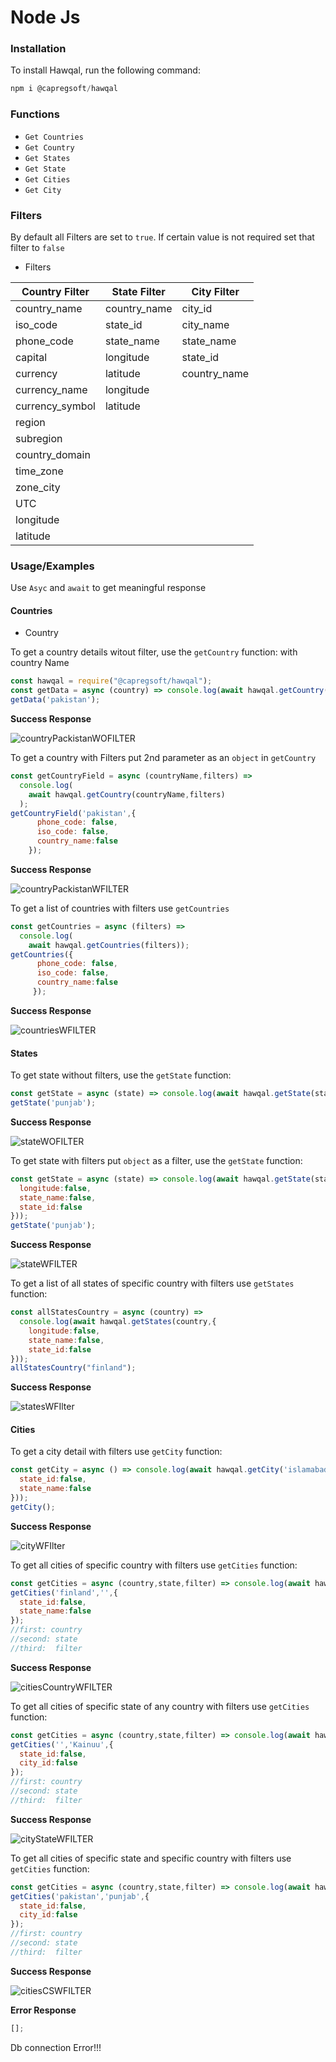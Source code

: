 # Node Js

### Installation

To install Hawqal, run the following command:

```js
npm i @capregsoft/hawqal
```

### Functions

- `Get Countries`
- `Get Country`
- `Get States`
- `Get State`
- `Get Cities`
- `Get City`

### Filters
By default all Filters are set to `true`. If certain value is not required set that filter to `false`
- Filters

|   Country Filter      |State Filter   |City Filter
|----------             |----------     |----------
|country_name           |country_name   |city_id
|iso_code               |state_id       |city_name
|phone_code             |state_name     |state_name
|capital                |longitude      |state_id
|currency               |latitude       |country_name
|currency_name                          |longitude
|currency_symbol                        |latitude
|region
|subregion
|country_domain
|time_zone
|zone_city
|UTC
|longitude
|latitude

### Usage/Examples

Use `Asyc` and `await` to get meaningful response

#### Countries
  - Country

To get a country details witout filter, use the `getCountry` function: with country Name

```js
const hawqal = require("@capregsoft/hawqal");
const getData = async (country) => console.log(await hawqal.getCountry(country));
getData('pakistan');
```
<span style="font-weight:bold;"> Success Response</span>

![countryPackistanWOFILTER](https://user-images.githubusercontent.com/28805723/211792524-1a3be8d0-2295-4951-a810-59f1f8ea643b.png)

To get a country with  Filters put 2nd parameter as an `object` in `getCountry`

```js
const getCountryField = async (countryName,filters) =>
  console.log(
    await hawqal.getCountry(countryName,filters)
  );
getCountryField('pakistan',{
      phone_code: false,
      iso_code: false,
      country_name:false
    });
```
<span style="font-weight:bold;"> Success Response</span>

![countryPackistanWFILTER](https://user-images.githubusercontent.com/28805723/211792606-988ab5bc-79f7-4696-8862-77b0f008bf03.png)

To get a list of countries with filters use `getCountries`

```js
const getCountries = async (filters) =>
  console.log(
    await hawqal.getCountries(filters));
getCountries({
      phone_code: false,
      iso_code: false,
      country_name:false
     });
```

<span style="font-weight:bold;"> Success Response</span>

![countriesWFILTER](https://user-images.githubusercontent.com/28805723/211792647-6597a654-f1dc-4e5b-af70-ef2124f7a788.png)

#### States

To get state without filters, use the `getState` function:

```js
const getState = async (state) => console.log(await hawqal.getState(state));
getState('punjab');
```

<span style="font-weight:bold;"> Success Response</span>

![stateWOFILTER](https://user-images.githubusercontent.com/28805723/211792838-9826ecee-af74-4c8e-9ee6-eafba844192e.png)

To get state with filters put `object` as a filter, use the `getState` function:

```js
const getState = async (state) => console.log(await hawqal.getState(state,{
  longitude:false,
  state_name:false,
  state_id:false
}));
getState('punjab');
```

<span style="font-weight:bold;"> Success Response</span>

![stateWFILTER](https://user-images.githubusercontent.com/28805723/211792873-3ba243bc-e579-4832-a006-4b9e946681fc.png)

To get a list of all states of specific country with filters use `getStates` function:

```js
const allStatesCountry = async (country) =>
  console.log(await hawqal.getStates(country,{
    longitude:false,
    state_name:false,
    state_id:false
}));
allStatesCountry("finland");
```

<span style="font-weight:bold;"> Success Response</span>

![statesWFIlter](https://user-images.githubusercontent.com/28805723/211792905-f060dacb-67bc-4220-9943-f7572eb685ee.png)

#### Cities 

To get a city detail with filters use `getCity` function:

```js
const getCity = async () => console.log(await hawqal.getCity('islamabad',{
  state_id:false,
  state_name:false
}));
getCity();
```

<span style="font-weight:bold;"> Success Response</span>

![cityWFIlter](https://user-images.githubusercontent.com/28805723/211793000-88dceb78-160b-471f-aa98-4a50d330da3a.png)

To get all cities of specific country with filters use `getCities` function:

```js
const getCities = async (country,state,filter) => console.log(await hawqal.getCities(country,state,filter));
getCities('finland','',{
  state_id:false,
  state_name:false
});
//first: country
//second: state
//third:  filter
```

<span style="font-weight:bold;"> Success Response</span>

![citiesCountryWFILTER](https://user-images.githubusercontent.com/28805723/211793089-4b7aeb0f-f63b-4098-b005-8aa1cec215ae.png)

To get all cities of specific state of any country with filters use `getCities` function:

```js
const getCities = async (country,state,filter) => console.log(await hawqal.getCities(country,state,filter));
getCities('','Kainuu',{
  state_id:false,
  city_id:false
});
//first: country
//second: state
//third:  filter
```

<span style="font-weight:bold;"> Success Response</span>

![cityStateWFILTER](https://user-images.githubusercontent.com/28805723/211793156-ef170ca5-5fe1-43a3-b546-86a860ec0ad7.png)

To get all cities of specific state and specific country with filters use `getCities` function:

```js
const getCities = async (country,state,filter) => console.log(await hawqal.getCities(country,state,filter));
getCities('pakistan','punjab',{
  state_id:false,
  city_id:false
});
//first: country
//second: state
//third:  filter
```

<span style="font-weight:bold;"> Success Response</span>

![citiesCSWFILTER](https://user-images.githubusercontent.com/28805723/211793208-329cfad4-9e0f-4580-81c0-9d207f63a60b.png)

<span style="font-weight:bold;"> Error Response</span>

```js
[];
```

Db connection Error!!!
